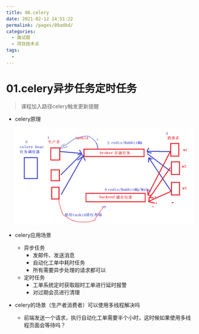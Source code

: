 ```yaml
---
title: 08.celery
date: 2021-02-12 14:51:22
permalink: /pages/89adbd/
categories:
  - 面试题
  - 项目技术点
tags:
  - 
---
```


# 01.celery异步任务定时任务

> 课程加入路径celery触发更新提醒

- celery原理

     ![1582268223724](./assets/1582268223724.png)

- celery应用场景

     - 异步任务
          - 发邮件、发送消息
          - 自动化工单中耗时任务
          - 所有需要异步处理的请求都可以
     - 定时任务
          - 工单系统定时获取超时工单进行延时报警
          - 对过期会员进行清理

- celery的场景（生产者消费者）可以使用多线程解决吗

     - 前端发送一个请求，执行自动化工单需要半个小时，这时候如果使用多线程页面会等待吗？